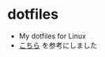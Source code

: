 # dotfiles
* My dotfiles for Linux
* [こちら](https://qiita.com/okamos/items/7f5461814e8ed8916870#github%E3%81%AB%E3%83%AA%E3%83%9D%E3%82%B8%E3%83%88%E3%83%AA%E3%82%92%E4%BD%9C%E6%88%90)
  を参考にしました
